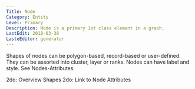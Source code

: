 ```yaml
---
Title: Node
Category: Entity
Level: Primary
Description: Node is a primary 1st class element in a graph.
LastEdit: 2018-03-38
LasteEditor: generator
---
```


Shapes of nodes can be polygon-based, record-based or user-defined. They can be assorted into cluster, layer or ranks. Nodes can have label and style. See Nodes-Attributes.

2do: Overview Shapes
2do: Link to Node Attributes